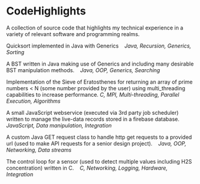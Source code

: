 # CodeHighlights
A collection of source code that highlights my technical experience in a variety of relevant software and programming realms.

Quicksort implemented in Java with Generics    *Java, Recursion, Generics, Sorting*

A BST written in Java making use of Generics and including many desirable BST manipulation methods.    *Java, OOP, Generics, Searching*

Implementation of the Sieve of Eratosthenes for returning an array of prime numbers < N (some number provided by the user) using 
multi_threading capabilities to increase performance. *C, MPI, Multi-threading, Parallel Execution, Algorithms* 

A small JavaScript webservice (executed via 3rd party job scheduler) written to manage the live-data records stored in a firebase 
database.    *JavaScript, Data manipulation, Integration*

A custom Java GET request class to handle http get requests to a provided url (used to make API requests for a senior design project).    
*Java, OOP, Networking, Data streams*

The control loop for a sensor (used to detect multiple values including H2S concentration) written in C.    *C, Networking, Logging, 
Hardware, Integration*
